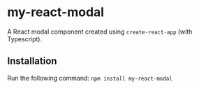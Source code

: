 # my-react-modal

A React modal component created using `create-react-app` (with Typescript).

## Installation

Run the following command: `npm install my-react-modal`
